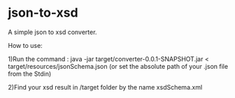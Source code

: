# json-to-xsd
A simple json to xsd converter.

How to use:

1)Run the command : java -jar target/converter-0.0.1-SNAPSHOT.jar < target/resources/jsonSchema.json (or set the absolute path of your .json file from the Stdin)

2)Find your xsd result in /target folder by the name xsdSchema.xml
